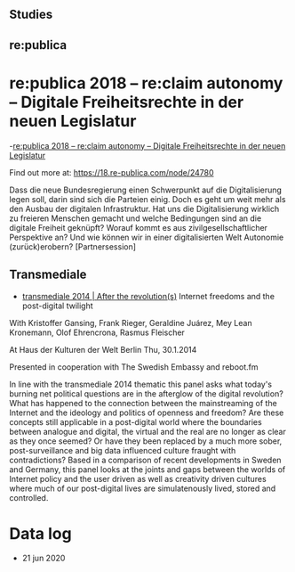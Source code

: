 
## Studies 

## re:publica 

# re:publica 2018 – re:claim autonomy – Digitale Freiheitsrechte in der neuen Legislatur
-[re:publica 2018 – re:claim autonomy – Digitale Freiheitsrechte in der neuen Legislatur](https://www.youtube.com/watch?v=Qc1Wkn1Tvys&feature=emb_title)

Find out more at: https://18.re-publica.com/node/24780

Dass die neue Bundesregierung einen Schwerpunkt auf die Digitalisierung legen soll, darin sind sich die Parteien einig. Doch es geht um weit mehr als den Ausbau der digitalen Infrastruktur. Hat uns die Digitalisierung wirklich zu freieren Menschen gemacht und welche Bedingungen sind an die digitale Freiheit geknüpft? Worauf kommt es aus zivilgesellschaftlicher Perspektive an? Und wie können wir in einer digitalisierten Welt Autonomie (zurück)erobern?   [Partnersession]


## Transmediale

- [transmediale 2014 | After the revolution(s)](https://www.youtube.com/watch?v=UAXGV9QTrio&feature=emb_title)
Internet freedoms and the post-digital twilight

With Kristoffer Gansing, Frank Rieger, Geraldine Juárez, Mey Lean Kronemann, Olof Ehrencrona, Rasmus Fleischer

At Haus der Kulturen der Welt Berlin
Thu, 30.1.2014

Presented in cooperation with The Swedish Embassy and reboot.fm

In line with the transmediale 2014 thematic this panel asks what today's burning net political questions are in the afterglow of the digital revolution? What has happened to the connection between the mainstreaming of the Internet and the ideology and politics of openness and freedom? Are these concepts still applicable in a post-digital world where the boundaries between analogue and digital, the virtual and the real are no longer as clear as they once seemed? Or have they been replaced by a much more sober, post-surveillance and big data influenced culture fraught with contradictions? Based in a comparison of recent developments in Sweden and Germany, this panel looks at the joints and gaps between the worlds of Internet policy and the user driven as well as creativity driven cultures where much of our post-digital lives are simulatenously lived, stored and controlled.



# Data log
 - 21 jun 2020
